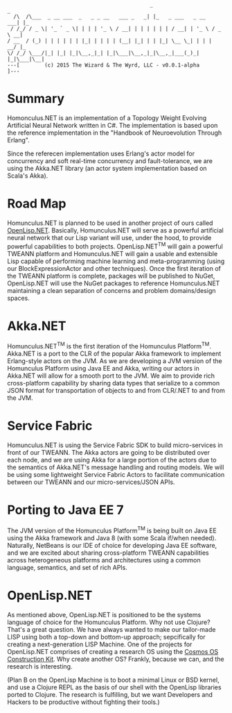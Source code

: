 ```
                                              _                        _   
  /\  /\___  _ __ ___  _   _ _ __   ___ _   _| |_   _ ___   _ __   ___| |_ 
 / /_/ / _ \| '_ ` _ \| | | | '_ \ / __| | | | | | | / __| | '_ \ / _ \ __|
/ __  / (_) | | | | | | |_| | | | | (__| |_| | | |_| \__ \_| | | |  __/ |_ 
\/ /_/ \___/|_| |_| |_|\__,_|_| |_|\___|\__,_|_|\__,_|___(_)_| |_|\___|\__|
---[		(c) 2015 The Wizard & The Wyrd, LLC - v0.0.1-alpha		   ]---
```

Summary
=======
Homonculus.NET is an implementation of a Topology Weight Evolving Artificial 
Neural Network written in C#.  The implementation is based upon the
reference implementation in the "Handbook of Neuroevolution Through Erlang".

Since the referecen implementation uses Erlang's actor model for concurrency
and soft real-time concurrency and fault-tolerance, we are using the
Akka.NET library (an actor system implementation based on Scala's Akka).

Road Map
========
Homunculus.NET is planned to be used in another project of ours called
[OpenLisp.NET](https://bitbucket.org/wizardbeard/openlisp.net).  Basically,
Homunculus.NET will serve as a powerful artificial neural network that our
Lisp variant will use, under the hood, to provide powerful capabilities to
both projects.  OpenLisp.NET<sup>TM</sup> will gain a powerful TWEANN platform and 
Homunculus.NET will gain a usable and extensible Lisp capable of performing
machine learning and meta-programming (using our BlockExpressionActor and other
techniques).  Once the first iteration of the TWEANN platform is complete,
packages will be published to NuGet, OpenLisp.NET will use the NuGet packages
to reference Homunculus.NET maintaining a clean separation of concerns and
problem domains/design spaces.

Akka.NET
========
Homunculus.NET<sup>TM</sup> is the first iteration of the Homunculus 
Platform<sup>TM</sup>.  Akka.NET is a port to the CLR of the popular Akka
framework to implement Erlang-style actors on the JVM.  As we are developing
a JVM version of the Homunculus Platform using Java EE and Akka, writing
our actors in Akka.NET will allow for a smooth port to the JVM.  We aim to
provide rich cross-platform capability by sharing data types that serialize
to a common JSON format for transportation of objects to and from CLR/.NET 
to and from the JVM.

Service Fabric
==============
Homunculus.NET is using the Service Fabric SDK to build micro-services in
front of our TWEANN.  The Akka actors are going to be distributed over 
each node, and we are using Akka for a large portion of the actors due to
the semantics of Akka.NET's message handling and routing models.  We will
be using some lightweight Service Fabric Actors to facilitate communication
between our TWEANN and our micro-services/JSON APIs.

Porting to Java EE 7
====================
The JVM version of the Homunculus Platform<sup>TM</sup> is being built on
Java EE using the Akka framework and Java 8 (with some Scala if/when needed).
Naturally, NetBeans is our IDE of choice for developing Java EE software, and
we are excited about sharing cross-platform TWEANN capabilities across 
heterogeneous platforms and architectures using a common language, semantics,
and set of rich APIs.

OpenLisp.NET
============
As mentioned above, OpenLisp.NET is positioned to be the systems language of
choice for the Homunculus Platform.  Why not use Clojure?  That's a great
question.  We have always wanted to make our tailor-made LISP using both a 
top-down and bottom-up approach; sepcifically for creating a next-generation
LISP Machine.  One of the projects for OpenLisp.NET comprises of creating a
research OS using the [Cosmos OS Construction Kit](https://github.com/CosmosOS/Cosmos).
Why create another OS?  Frankly, because we can, and the research is interesting.

(Plan B on the OpenLisp Machine is to boot a minimal Linux or BSD kernel, and use
a Clojure REPL as the basis of our shell with the OpenLisp libraries ported to
Clojure.  The research is fulfilling, but we want Developers and Hackers to be
productive without fighting their tools.)